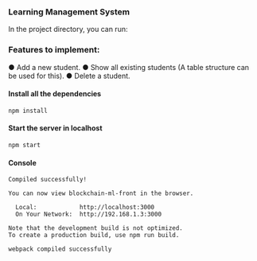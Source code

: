 ### Learning Management System 

In the project directory, you can run:

### Features to implement:
● Add a new student.
● Show all existing students (A table structure can be used for this).
● Delete a student.

#### Install all the dependencies
```
npm install
```
#### Start the server in localhost
```
npm start
```
#### Console

```
Compiled successfully!

You can now view blockchain-ml-front in the browser.

  Local:            http://localhost:3000
  On Your Network:  http://192.168.1.3:3000

Note that the development build is not optimized.
To create a production build, use npm run build.

webpack compiled successfully

```
<br/>